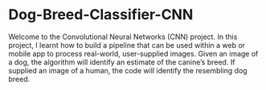 # Dog-Breed-Classifier-CNN

Welcome to the Convolutional Neural Networks (CNN) project. In this project, I learnt how to build a pipeline that can be used within a web or mobile app to process real-world, user-supplied images. Given an image of a dog, the algorithm will identify an estimate of the canine’s breed. If supplied an image of a human, the code will identify the resembling dog breed.

